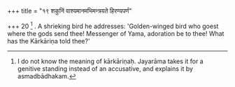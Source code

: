 +++
title = "१९ शकुनिं वाश्यमानमभिमन्त्रयते हिरण्यपर्ण"

+++
20 [^3] . A shrieking bird he addresses: 'Golden-winged bird who goest where the gods send thee! Messenger of Yama, adoration be to thee! What has the Kārkāriṇa told thee?'


[^3]:  I do not know the meaning of kārkāriṇaḥ. Jayarāma takes it for a genitive standing instead of an accusative, and explains it by asmadbādhakam.

